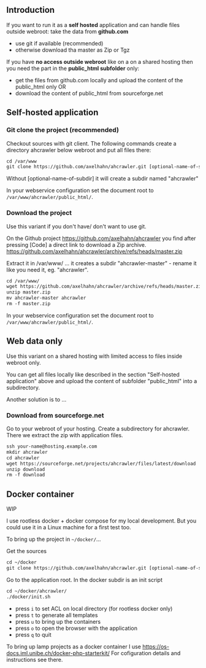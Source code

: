 ## Introduction

If you want to run it as a **self hosted** application and can handle files outside webroot: take the data from **github.com**

* use git if available (recommended)
* otherwise download tha master as Zip or Tgz

If you have **no access outside webroot** like on a on a shared hosting then you need the part in the **public_html subfolder** only:

* get the files from github.com locally and upload the content of the public_html only OR
* download the content of public_html from sourceforge.net

## Self-hosted application

### Git clone the project (recommended)

Checkout sources with git client.
The following commands create a directory ahcrawler below webroot and put all files there:

```txt
cd /var/www
git clone https://github.com/axelhahn/ahcrawler.git [optional-name-of-subdir]
``` 

Without [optional-name-of-subdir] it will create a subdir named "ahcrawler"

In your webservice configuration set the document root to `/var/www/ahcrawler/public_html/`.

### Download the project

Use this variant if you don't have/ don't want to use git.

On the Github project <https://github.com/axelhahn/ahcrawler> you find after pressing [Code] a direct link to download a Zip archive.
<https://github.com/axelhahn/ahcrawler/archive/refs/heads/master.zip>

Extract it in /var/www/ ... it creates a subdir "ahcrawler-master" - rename it like you need it, eg. "ahcrawler".

```txt
cd /var/www/
wget https://github.com/axelhahn/ahcrawler/archive/refs/heads/master.zip
unzip master.zip
mv ahcrawler-master ahcrawler
rm -f master.zip
```

In your webservice configuration set the document root to `/var/www/ahcrawler/public_html/`.

## Web data only

Use this variant on a shared hosting with limited access to files inside webroot only.

You can get all files locally like described in the section "Self-hosted application" above and upload the content of subfolder "public_html" into a subdirectory.

Another solution is to ...

### Download from sourceforge.net

Go to your webroot of your hosting. Create a subdirectory for ahcrawler. There we extract the zip with application files.

```txt
ssh your-name@hosting.example.com
mkdir ahcrawler
cd ahcrawler
wget https://sourceforge.net/projects/ahcrawler/files/latest/download
unzip download
rm -f download
``` 

## Docker container

WIP

I use rootless docker + docker compose for my local development. But you could use it in a Linux machine for a first test too.

To bring up the project in `~/docker/`...

Get the sources

```txt
cd ~/docker
git clone https://github.com/axelhahn/ahcrawler.git [optional-name-of-subdir]
``` 

Go to the application root.
In the docker subdir is an init script

```txt
cd ~/docker/ahcrawler/
./docker/init.sh
``` 

* press `i` to set ACL on local directory (for rootless docker only)
* press `t` to generate all templates
* press `u` to bring up the containers
* press `o` to open the browser with the application
* press `q` to quit

To bring up lamp projects as a docker container I use
<https://os-docs.iml.unibe.ch/docker-php-starterkit/>
For cofiguration details and instructions see there.
